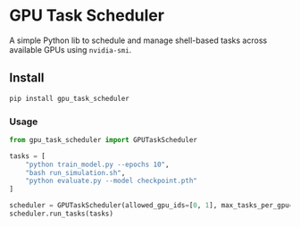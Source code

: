 # GPU Task Scheduler

A simple Python lib to schedule and manage shell-based tasks across available GPUs using `nvidia-smi`.

## Install

```bash
pip install gpu_task_scheduler
```

### Usage
```python
from gpu_task_scheduler import GPUTaskScheduler

tasks = [
    "python train_model.py --epochs 10",
    "bash run_simulation.sh",
    "python evaluate.py --model checkpoint.pth"
]

scheduler = GPUTaskScheduler(allowed_gpu_ids=[0, 1], max_tasks_per_gpu=2)
scheduler.run_tasks(tasks)
```
